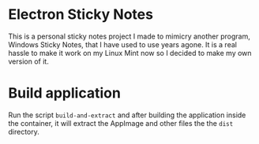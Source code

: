 
# Electron Sticky Notes

This is a personal sticky notes project I made to mimicry another program, Windows Sticky Notes,
that I have used to use years agone. It is a real hassle to make it work on my Linux Mint now
so I decided to make my own version of it.

# Build application

Run the script `build-and-extract` and after building the application inside
the container, it will extract the AppImage and other files the the `dist` directory.
